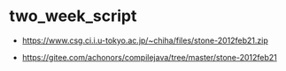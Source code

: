 # two_week_script


* https://www.csg.ci.i.u-tokyo.ac.jp/~chiha/files/stone-2012feb21.zip

* https://gitee.com/achonors/compilejava/tree/master/stone-2012feb21
